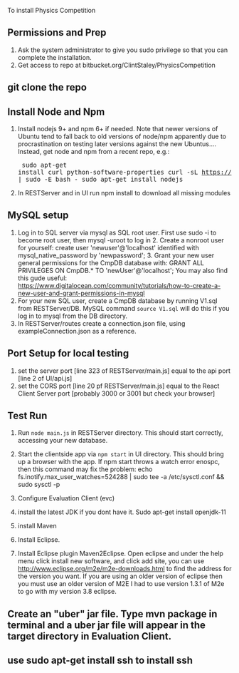 To install Physics Competition 

## Permissions and Prep

  1. Ask the system administrator to give you sudo privilege so that you can complete the installation.
  2. Get access to repo at bitbucket.org/ClintStaley/PhysicsCompetition

## git clone the repo

## Install Node and Npm
  1. Install nodejs 9+ and npm 6+ if needed.  Note that newer versions of Ubuntu tend to fall back to old versions of node/npm apparently due to procrastination on testing later versions against the new Ubuntus....  Instead, get node and npm from a recent repo, e.g.:<pre>
	sudo apt-get install curl python-software-properties
	curl -sL https://deb.nodesource.com/setup_current.x | sudo -E bash -
	sudo apt-get install nodejs</pre>
  1. In RESTServer and in UI run npm install to download all missing modules

## MySQL setup
  1. Log in to SQL server via mysql as SQL root user.  First use sudo -i to become root user, then mysql -uroot to log in
	2. Create a nonroot user for yourself: create user 'newuser'@'localhost' identified with mysql_native_password by 'newpassword';
	3. Grant your new user general permissions for the CmpDB database with: GRANT ALL PRIVILEGES ON CmpDB.* TO 'newUser'@'localhost'; You may also find this gude useful: https://www.digitalocean.com/community/tutorials/how-to-create-a-new-user-and-grant-permissions-in-mysql
  1. For your new SQL user, create a CmpDB database by running V1.sql from RESTServer/DB.  MySQL command `source V1.sql` will do this if you log in to mysql from the DB directory.
  1. In RESTServer/routes create a connection.json file, using exampleConnection.json as a reference.

## Port Setup for local testing
  1. set the server port [line 323 of RESTServer/main.js] equal to the api port [line 2 of UI/api.js]
  2. set the CORS port [line 20 pf RESTServer/main.js]
  equal to the React Client Server port [probably 3000 or 3001 but check your browser]
  
## Test Run
  1. Run `node main.js` in RESTServer directory.  This should start correctly, accessing your new database.
  2. Start the clientside app via `npm start` in UI directory.  This should bring up a browser with the app.  If npm start throws a watch error enospc, then this command may fix the problem:
	echo fs.inotify.max_user_watches=524288 | sudo tee -a /etc/sysctl.conf && sudo sysctl -p

1. Configure Evaluation Client (evc)
  1. install the latest JDK if you dont have it.  Sudo apt-get install openjdk-11
  1. install Maven
  1. Install Eclipse.
  1. Install Eclipse plugin Maven2Eclipse. Open eclipse and under the help menu click install new software, and click add site, you can use http://www.eclipse.org/m2e/m2e-downloads.html to find the address for the version you want.  If you are using an older version of eclipse then you must use an older version of M2E I had to use version 1.3.1 of M2e to go with my version 3.8 eclipse.
  
## Create an "uber" jar file.  Type mvn package in terminal and a uber jar file will appear in the target directory in Evaluation Client.

## use sudo apt-get install ssh to install ssh
